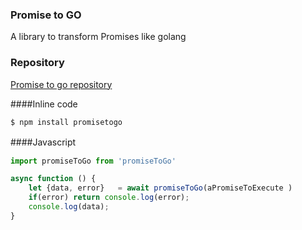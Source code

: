 ### Promise to GO

A library to transform Promises like golang 

### Repository

[Promise to go repository](https://github.com/ignaciosua/promiseToGo)


####Inline code

`$ npm install promisetogo`


####Javascript　

```javascript
import promiseToGo from 'promiseToGo'

async function () {
	let {data, error}	= await promiseToGo(aPromiseToExecute )
	if(error) return console.log(error);
	console.log(data);
}

```